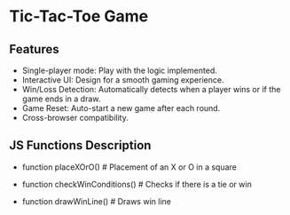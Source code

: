 # Tic-Tac-Toe Game

## Features
- Single-player mode: Play with the logic implemented. 
- Interactive UI: Design for a smooth gaming experience.
- Win/Loss Detection: Automatically detects when a player wins or if the game ends in a draw.
- Game Reset: Auto-start a new game after each round.
- Cross-browser compatibility.

## JS Functions Description
- function placeXOrO() 							# Placement of an X or O in a square

- function checkWinConditions() 				# Checks if there is a tie or win

- function drawWinLine() 						# Draws win line
